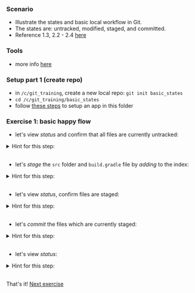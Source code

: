 
### Scenario

* Illustrate the states and basic local workflow in Git.
* The states are: untracked, modified, staged, and committed.
* Reference 1.3, 2.2 - 2.4 [here](https://git-scm.com/book/en/v2)

### Tools

* more info [here](./reference_doc/Tools.md)

### Setup part 1 (create repo)

* in `/c/git_training`, create a new local repo: `git init basic_states`
* `cd /c/git_training/basic_states`
* follow [these steps](./reference_doc/SetupApp.md) to setup an app in this folder

### Exercise 1: basic happy flow

* let's view _status_ and confirm that all files are currently untracked:

<details><summary>Hint for this step:</summary>
<p><pre>
git status
</pre></p></details>
<br/>

* let's _stage_ the `src` folder and `build.gradle` file by _adding_ to the index: 

<details><summary>Hint for this step:</summary>
<p><pre>
git add src build.gradle 
</pre></p></details>
<br/>

* let's view _status_, confirm files are staged:

<details><summary>Hint for this step:</summary>
<p><pre>
git status
</pre></p></details>
<br/>

* let's _commit_ the files which are currently staged:

<details><summary>Hint for this step:</summary>
<p><pre>
git commit -m "first commit"
</pre></p></details>
<br/>

* let's view _status_:

<details><summary>Hint for this step:</summary>
<p><pre>
git status
</pre></p></details>
<br/>

That's it! [Next exercise](./egg_02_basic_states.md)
